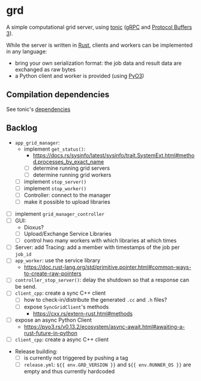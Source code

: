 # grd

A simple computational grid server, using [tonic](https://github.com/hyperium/tonic) ([gRPC](https://grpc.io/) and
[Protocol Buffers 3](https://developers.google.com/protocol-buffers/docs/proto3)).

While the server is written in [Rust](https://www.rust-lang.org), clients and workers can be implemented
in any language:
* bring your own serialization format: the job data and result data are exchanged as raw bytes
* a Python client and worker is provided (using [PyO3](https://pyo3.rs))

## Compilation dependencies

See tonic's [dependencies](https://github.com/hyperium/tonic#dependencies)

## Backlog
 
* `app_grid_manager`: 
  * implement `get_status()`:
    * https://docs.rs/sysinfo/latest/sysinfo/trait.SystemExt.html#method.processes_by_exact_name
    * [ ] determine running grid servers
    * [ ] determine running grid workers
  * [ ] implement `stop_server()`
  * [ ] implement `stop_worker()`
  * [ ] Controller: connect to the manager
  * [ ] make it possible to upload libraries
* [ ] implement `grid_manager_controller`
* [ ] GUI:
  * Dioxus?
  * [ ] Upload/Exchange Service Libraries
  * [ ] control hwo many workers with which libraries at which times
* [ ] Server: add Tracing: add a member with timestamps of the job per `job_id`
* [ ] `app_worker`: use the service library
  * https://doc.rust-lang.org/std/primitive.pointer.html#common-ways-to-create-raw-pointers
* [ ] `controller_stop_server()`: delay the shutdown so that a response can be send.
* [ ] `client_cpp`: create a sync C++ client
  * [ ] how to check-in/distribute the generated `.cc` and `.h` files?
  * [ ] expose `SyncGridClient`'s methods
    * https://cxx.rs/extern-rust.html#methods
* [ ] expose an async Python Client
  * https://pyo3.rs/v0.13.2/ecosystem/async-await.html#awaiting-a-rust-future-in-python
* [ ] `client_cpp`: create a async C++ client
* Release building:
  * [ ] is currently not triggered by pushing a tag
  * [ ] `release.yml`: `${{ env.GRD_VERSION }}` and `${{ env.RUNNER_OS }}` are empty and thus currently hardcoded
